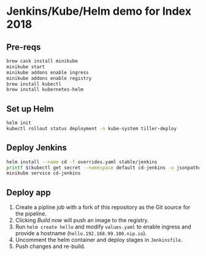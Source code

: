 # Jenkins/Kube/Helm demo for Index 2018

## Pre-reqs

```bash
brew cask install minikube
minikube start
minikube addons enable ingress
minikube addons enable registry
brew install kubectl
brew install kubernetes-helm
```

## Set up Helm

```bash
helm init
kubectl rollout status deployment -n kube-system tiller-deploy
```

## Deploy Jenkins

```bash
helm install --name cd -f overrides.yaml stable/jenkins
printf $(kubectl get secret --namespace default cd-jenkins -o jsonpath="{.data.jenkins-admin-password}" | base64 --decode);echo
minikube service cd-jenkins
```

## Deploy app

1. Create a pipline job with a fork of this repository as the Git source for the pipeline.
2. Clicking *Build now* will push an image to the registry.
3. Run `helm create hello` and modify `values.yaml` to enable ingress and provide a hostname (`hello.192.168.99.100.nip.io`).
4. Uncomment the helm container and deploy stages in `Jenkinsfile`.
5. Push changes and re-build.